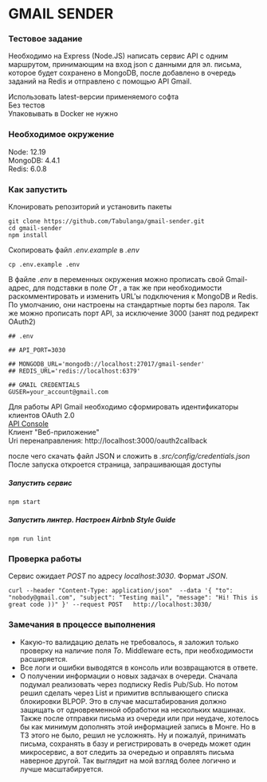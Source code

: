 # GMAIL SENDER

### Тестовое задание
Необходимо на Express (Node.JS) написать сервис API c одним маршрутом, принимающим на вход json с данными для эл. письма, которое будет сохранено в MongoDB, после добавлено в очередь заданий на Redis и отправлено с помощью API Gmail.

Использовать latest-версии применяемого софта   
Без тестов   
Упаковывать в Docker не нужно   

### Необходимое окружение
Node: 12.19   
MongoDB: 4.4.1   
Redis: 6.0.8   

### Как запустить
Клонировать репозиторий и установить пакеты
```
git clone https://github.com/Tabulanga/gmail-sender.git
cd gmail-sender
npm install
```
Cкопировать файл *.env.example* в *.env*
```
cp .env.example .env
```
В файле *.env* в переменных окружения можно прописать свой Gmail-адрес, для подставки в поле *От* , а так же при необходимости раскомментировать и изменить URL'ы подключения к MongoDB и Redis.   
По умолчанию, они настроены на стандартные порты без пароля.
Так же можно прописать порт API, за исключение 3000 (занят под редирект OAuth2)

```
## .env

## API_PORT=3030

## MONGODB_URL='mongodb://localhost:27017/gmail-sender'
## REDIS_URL='redis://localhost:6379'

## GMAIL CREDENTIALS
GUSER=your_account@gmail.com 
```
Для работы API Gmail необходимо сформировать идентификаторы клиентов OAuth 2.0   
[API Console](https://console.developers.google.com/apis/credentials)   
Клиент "Веб-приложение"   
Uri перенаправления: http://localhost:3000/oauth2callback   
   
после чего скачать файл JSON и сложить в *.src/config/credentials.json*   
После запуска откроется страница, запрашивающая доступы   
   
##### Запустить сервис
```
npm start
```
##### Запустить линтер. Настроен Airbnb Style Guide
```
npm run lint
```

### Проверка работы
Сервис ожидает *POST* по адресу *localhost:3030*. Формат *JSON*. 
```
curl --header "Content-Type: application/json"  --data '{ "to": "nobody@gmail.com", "subject": "Testing mail", "message": "Hi! This is great code ))" }' --request POST   http://localhost:3030/

```

### Замечания в процессе выполнения
- Какую-то валидацию делать не требовалось, я заложил только проверку на наличие поля *To*. Middleware есть, при необходимости расширяется.
- Все логи и ошибки выводятся в консоль или возвращаются в ответе. 
- О получении информации о новых задачах в очереди. Сначала подумал реализовать через подписку Redis Pub/Sub. Но потом решил сделать через List и примитив всплывающего списка блокировки BLPOP. Это в случае масштабирования должно защищать от одновременной обработки на нескольких машинах. Также после отправки письма из очереди или при неудаче, хотелось бы как минимум дополнять этой информацией запись в Монге. Но в ТЗ этого не было, решил не усложнять. Ну и пожалуй, принимать письма, сохранять в базу и регистрировать в очередь может один микросервис, а вот следить за очередью и оправлять письма наверное другой. Так выглядит на мой взгляд более логично и лучше масштабируется. 
